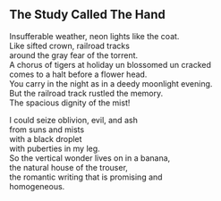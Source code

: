 The Study Called The Hand
-------------------------
Insufferable weather, neon lights like the coat.  
Like sifted crown, railroad tracks  
around the gray fear of the torrent.  
A chorus of tigers at holiday un blossomed un cracked  
comes to a halt before a flower head.  
You carry in the night as in a deedy moonlight evening.  
But the railroad track rustled the memory.  
The spacious dignity of the mist!  
  
I could seize oblivion, evil, and ash  
from suns and mists  
with a black droplet  
with puberties in my leg.  
So the vertical wonder lives on in a banana,  
the natural house of the trouser,  
the romantic writing that is promising and  
homogeneous.  
